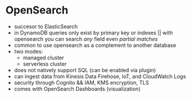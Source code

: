 # OpenSearch

* succesor to ElasticSearch
* in DynamoDB queries only exist by primary key or indexes || with opensearch you can search *any* field even *partial matches*
* common to use opensearch as a complement to another database
* two modes:
  * managed cluster
  * serverless cluster
* does not natively support SQL (can be enabled via plugin)
* can ingest data from Kinesis Data Firehose, IoT, and CloudWatch Logs
* security through Cognito && IAM, KMS encryption, TLS
* comes with OpenSearch Dashboards (visualization)